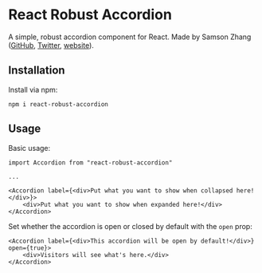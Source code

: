 # React Robust Accordion

A simple, robust accordion component for React. Made by Samson Zhang ([GitHub](https://github.com/wwsalmon), [Twitter](https://twitter.com/wwsalmon), [website](https://www.samsonzhang.com/)).

## Installation

Install via npm:

`npm i react-robust-accordion`

## Usage

Basic usage:

```
import Accordion from "react-robust-accordion"

...

<Accordion label={<div>Put what you want to show when collapsed here!</div>}>
    <div>Put what you want to show when expanded here!</div>
</Accordion>
```

Set whether the accordion is open or closed by default with the `open` prop:

```
<Accordion label={<div>This accordion will be open by default!</div>} open={true}>
    <div>Visitors will see what's here.</div>
</Accordion>
```